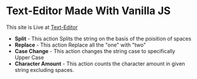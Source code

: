 # Text-Editor Made With Vanilla JS

This site is Live at [Text-Editor](https://pranshu-taneja.github.io/Text-Editor/)

- **Split** - This action Splits the string on the basis of the poisition of spaces
- **Replace** - This action Replace all the "one" with "two"
- **Case Change** - This action changes the string case to specifically Upper Case
- **Character Amount** - This action counts the character amount in given string excluding spaces.
